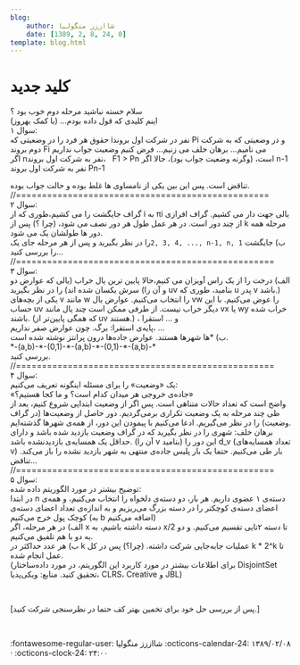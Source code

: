 ```yaml
---
blog:
    author: شااززز منگولیا
    date: [1389, 2, 8, 24, 0]
template: blog.html
---
```

# کلید جدید

<div class="cnt">
سلام خسته نباشید مرحله دوم خوب بود ؟<br/>اینم کلیدی که قول داده بودم... (با کمک بهروز)<br/>سوال ۱:<br/>حقوق هر فرد را در وضعیتی که iنفر در شرکت اول بروند Pi و در وضعیتی که به شرکت دوم بروند Fi می نامیم... برهان خلف می زنیم... فرض کنیم وضعیت جواب نداریم<br/>اگر nنفر به شرکت اول بروند،   F1 &gt; Pn است، (وگرنه وضعیت جواب بود)، ‌حالا اگر n-1 نفر به شرکت اول بروند Pn-1 <p>تناقض است. ‍‍‍پس این بین یکی از نامساوی ها غلط بوده و حالت جواب بوده.<br/>//=================================================<br/>سوال ۲:<br/>گراف جایگشت را می کشیم،‌طوری که از i به πi یالی جهت دار می کشیم. گراف افرازی از چند دور است. در هر عمل طول هر دور نصف می شود، (چرا ؟) پس از k مرحله همه دور ها طولشان یک می شود.<br/>ب) جایگشت <code dir="ltr">2, 3, 4, ..., n-1, n, 1</code>را در نظر بگیرید و پس از هر مرحله جای یک را بررسی کنید...<br/>//==================================================<br/>سوال ۳:<br/>الف) درخت را از یک راس آویزان می کنیم،‌حالا پایین ترین یال خراب (یالی که عوارض دو سرش یکسان شده اند) را در نظر بگیرید (و آن را uv بنامید، طوری که u پدر v باشد.) یکی از بچه‌های v مانند w را انتخاب می‌کنیم. عوارض یال vw را عوض می‌کنیم. با این حساب uv دیگر خراب نیست. از طرفی ممکن است چند یال مانند vx یا wy خراب شده باشند. (که همگی پایین‌تر از uv هستند.) ، و ... استقرا<br/>پایه‌ی استقرا: برگ. چون عوارض صفر نداریم، ...<br/>ب) *ها شهرها هستند. عوارض جاده‌ها درون پرانتز نوشته شده است.<br/>*-(a,b)-*-(0,1)-*-(a,b)-*-(0,1)-*-(a,b)-*<br/>بررسی کنید.<br/>//==================================================<br/>سوال ۴:<br/>یک «وضعیت» را برای مسئله اینگونه تعریف می‌کنیم:<br/>«جاده‌ی خروجی هر میدان کدام است؟ و ما کجا هستیم؟»<br/>واضح است که تعداد حالات متناهی است. پس اگر از وضعیت ابتدایی شروع کنیم، بعد از طی چند مرحله به یک وضعیت تکراری برمی‌گردیم. دور حاصل از وضعیت‌ها (در گراف وضعیت) را در نظر می‌گیریم. ادعا می‌کنیم با پیمودن این دور، از همه‌ی شهرها گذشته‌ایم.<br/>برهان خلف: شهری را در نظر بگیرید که در گراف وضعیت بازدید شده باشد و دارای حداقل یک همسایه‌ی بازدید‌نشده باشد. (آن را v بنامید) این دور را d_v (تعداد همسایه‌های v) بار طی می‌کنیم. حتما یک بار پلیس جاده‌ی منتهی به شهر بازدید نشده را باز می‌کند. تناقض...<br/>//==================================================<br/>سوال ۵:<br/>توضیح بیشتر در مورد الگوریتم داده شده:<br/>در ابتدا n دسته‌ی ۱ عضوی داریم. هر بار، دو دسته‌ی دلخواه را انتخاب می‌کنیم، و همه‌ی اعضای دسته‌ی کوچکتر را در دسته بزرگ می‌ریزیم و به اندازه‌ی تعداد اعضای دسته‌ی کوچک پول خرج می‌کنیم (به b اضافه می‌کنیم)<br/>الف) در هر مرحله، اگر x دسته داشته باشیم، به x/2 تا دسته ۲تایی تقسیم می‌کنیم. و دو به دو با هم تلفیق می‌کنیم.<br/>ب) هر عدد حداکثر در k عملیات جابه‌جایی شرکت داشته. (چرا؟) پس در کل k * 2^k تا عمل انجام شده.<br/>(برای اطلاعات بیشتر در مورد کاربرد این الگوریتم، در مورد داده‌ساختار DisjointSet تحقیق کنید. منابع: ویکی‌پدیا، CLRS، Creative و JBL)</p>
<p><br/></p>
<p>[پس از بررسی حل خود برای تخمین بهتر کف حتما در نظرسنجی شرکت کنید.]</p>
<p><br/></p>
</div>

<div class="blog-info" markdown>
<span class="blog-author">
:fontawesome-regular-user: شااززز منگولیا
</span>
<span class="blog-date">
:octicons-calendar-24: ۱۳۸۹/۰۲/۰۸ · :octicons-clock-24: ۲۴:۰۰
</span>
</div>

